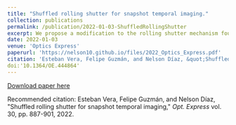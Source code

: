 ```yaml
---
title: "Shuffled rolling shutter for snapshot temporal imaging."
collection: publications
permalink: /publication/2022-01-03-ShuffledRollingShutter
excerpt: We propose a modification to the rolling shutter mechanism found in CMOS detectors by shuffling the pixels in every scanline. This potential hardware modification improves the sampling of the space-time datacube, allowing the recovery of high-speed videos from a single image using either tensor completion methods or reconstruction algorithms often used for compressive temporal video. We also present a design methodology for optimal sampling schemes and compare them to random shuffling. Simulations, and experimental results obtained by optically emulating the hardware, demonstrate the ability of the shuffled rolling shutter to capture images that allow reconstructing videos, which would otherwise be impossible when using the traditional rolling shutter mechanism.
date: 2022-01-03
venue: 'Optics Express'
paperurl: 'https://nelson10.github.io/files/2022_Optics_Express.pdf'
citation: 'Esteban Vera, Felipe Guzmán, and Nelson Díaz, &quot;Shuffled rolling shutter for snapshot temporal imaging.&quot; <i>Opt. Express</i>. vol. 30, pp. 887-901, 2022.'
doi:'10.1364/OE.444864'
---
```


[Download paper here](https://nelson10.github.io/files/2022_Optics_Express.pdf)

Recommended citation: Esteban Vera, Felipe Guzmán, and Nelson Díaz, "Shuffled rolling shutter for snapshot temporal imaging," <i> Opt. Express</i> vol. 30, pp. 887-901, 2022.
